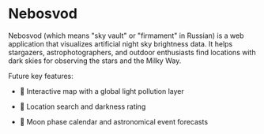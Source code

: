 # Nebosvod
Nebosvod (which means "sky vault" or "firmament" in Russian) is a web application that visualizes artificial night sky brightness data. It helps stargazers, astrophotographers, and outdoor enthusiasts find locations with dark skies for observing the stars and the Milky Way.

Future key features:

- 🌌 Interactive map with a global light pollution layer

- 📍 Location search and darkness rating

- 🌙 Moon phase calendar and astronomical event forecasts
